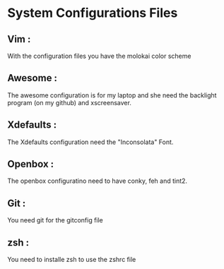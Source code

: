 # System Configurations Files

## Vim :
With the configuration files you have the molokai color scheme

## Awesome :
The awesome configuration is for my laptop and she need the backlight program (on my github) and xscreensaver.

## Xdefaults :
The Xdefaults configuration need the "Inconsolata" Font.

## Openbox :
The openbox configuratino need to have conky, feh and tint2.

## Git :
You need git for the gitconfig file

## zsh :
You need to installe zsh to use the zshrc file

